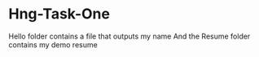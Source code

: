 # Hng-Task-One

Hello folder contains a file that outputs my name And the
Resume folder contains my demo resume
